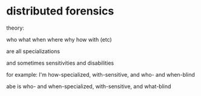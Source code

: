# distributed forensics

theory:

who what when where why how with (etc)

are all specializations

and sometimes sensitivities and disabilities

for example: I'm how-specialized, with-sensitive, and who- and when-blind

abe is who- and when-specialized, with-sensitive, and what-blind

